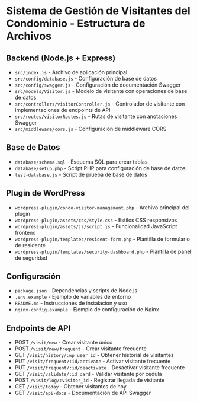 # Sistema de Gestión de Visitantes del Condominio - Estructura de Archivos

## Backend (Node.js + Express)
- `src/index.js` - Archivo de aplicación principal
- `src/config/database.js` - Configuración de base de datos
- `src/config/swagger.js` - Configuración de documentación Swagger
- `src/models/Visitor.js` - Modelo de visitante con operaciones de base de datos
- `src/controllers/visitorController.js` - Controlador de visitante con implementaciones de endpoints de API
- `src/routes/visitorRoutes.js` - Rutas de visitante con anotaciones Swagger
- `src/middleware/cors.js` - Configuración de middleware CORS

## Base de Datos
- `database/schema.sql` - Esquema SQL para crear tablas
- `database/setup.php` - Script PHP para configuración de base de datos
- `test-database.js` - Script de prueba de base de datos

## Plugin de WordPress
- `wordpress-plugin/condo-visitor-management.php` - Archivo principal del plugin
- `wordpress-plugin/assets/css/style.css` - Estilos CSS responsivos
- `wordpress-plugin/assets/js/script.js` - Funcionalidad JavaScript frontend
- `wordpress-plugin/templates/resident-form.php` - Plantilla de formulario de residente
- `wordpress-plugin/templates/security-dashboard.php` - Plantilla de panel de seguridad

## Configuración
- `package.json` - Dependencias y scripts de Node.js
- `.env.example` - Ejemplo de variables de entorno
- `README.md` - Instrucciones de instalación y uso
- `nginx-config.example` - Ejemplo de configuración de Nginx

## Endpoints de API
- POST `/visit/new` - Crear visitante único
- POST `/visit/new/frequent` - Crear visitante frecuente
- GET `/visit/history/:wp_user_id` - Obtener historial de visitantes
- PUT `/visit/frequent/:id/activate` - Activar visitante frecuente
- PUT `/visit/frequent/:id/deactivate` - Desactivar visitante frecuente
- GET `/visit/validate/:id_card` - Validar visitante por cédula
- POST `/visit/log/:visitor_id` - Registrar llegada de visitante
- GET `/visit/today` - Obtener visitantes de hoy
- GET `/visit/api-docs` - Documentación de API Swagger